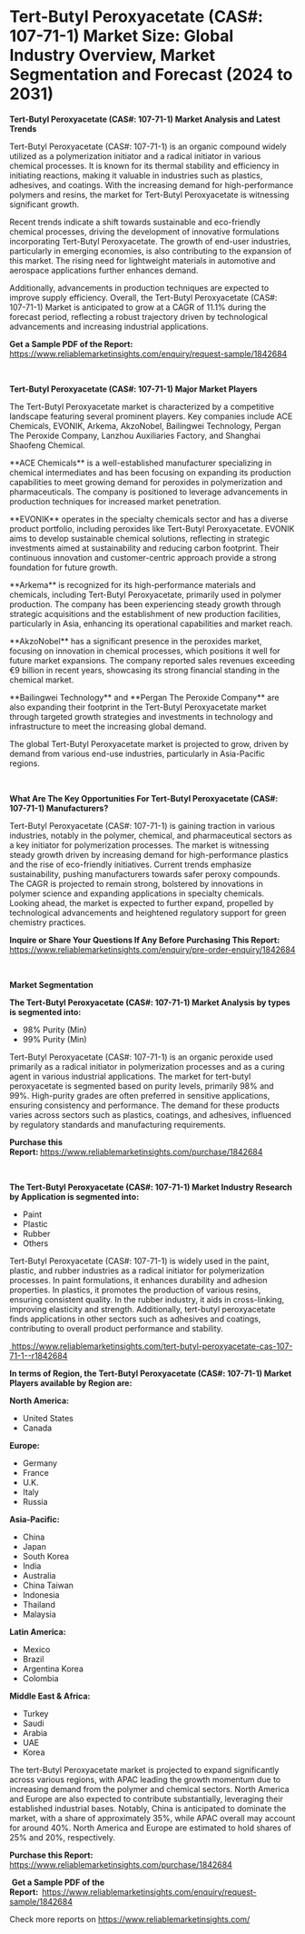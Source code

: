 <p><h1>Tert-Butyl Peroxyacetate (CAS#: 107-71-1) Market Size: Global Industry Overview, Market Segmentation and Forecast (2024 to 2031)</h1></p><p><strong>Tert-Butyl Peroxyacetate (CAS#: 107-71-1) Market Analysis and Latest Trends</strong></p>
<p><p>Tert-Butyl Peroxyacetate (CAS#: 107-71-1) is an organic compound widely utilized as a polymerization initiator and a radical initiator in various chemical processes. It is known for its thermal stability and efficiency in initiating reactions, making it valuable in industries such as plastics, adhesives, and coatings. With the increasing demand for high-performance polymers and resins, the market for Tert-Butyl Peroxyacetate is witnessing significant growth.</p><p>Recent trends indicate a shift towards sustainable and eco-friendly chemical processes, driving the development of innovative formulations incorporating Tert-Butyl Peroxyacetate. The growth of end-user industries, particularly in emerging economies, is also contributing to the expansion of this market. The rising need for lightweight materials in automotive and aerospace applications further enhances demand. </p><p>Additionally, advancements in production techniques are expected to improve supply efficiency. Overall, the Tert-Butyl Peroxyacetate (CAS#: 107-71-1) Market is anticipated to grow at a CAGR of 11.1% during the forecast period, reflecting a robust trajectory driven by technological advancements and increasing industrial applications.</p></p>
<p><strong>Get a Sample PDF of the Report:&nbsp;</strong> <a href="https://www.reliablemarketinsights.com/enquiry/request-sample/1842684?utm_campaign=1887&utm_medium=2&utm_source=Github&utm_content=ia&utm_term=01012025&utm_id=tert-butyl-peroxyacetate-cas-107-71-1">https://www.reliablemarketinsights.com/enquiry/request-sample/1842684</a></p>
<p>&nbsp;</p>
<p><strong>Tert-Butyl Peroxyacetate (CAS#: 107-71-1) Major Market Players</strong></p>
<p><p>The Tert-Butyl Peroxyacetate market is characterized by a competitive landscape featuring several prominent players. Key companies include ACE Chemicals, EVONIK, Arkema, AkzoNobel, Bailingwei Technology, Pergan The Peroxide Company, Lanzhou Auxiliaries Factory, and Shanghai Shaofeng Chemical.</p><p>**ACE Chemicals** is a well-established manufacturer specializing in chemical intermediates and has been focusing on expanding its production capabilities to meet growing demand for peroxides in polymerization and pharmaceuticals. The company is positioned to leverage advancements in production techniques for increased market penetration.</p><p>**EVONIK** operates in the specialty chemicals sector and has a diverse product portfolio, including peroxides like Tert-Butyl Peroxyacetate. EVONIK aims to develop sustainable chemical solutions, reflecting in strategic investments aimed at sustainability and reducing carbon footprint. Their continuous innovation and customer-centric approach provide a strong foundation for future growth.</p><p>**Arkema** is recognized for its high-performance materials and chemicals, including Tert-Butyl Peroxyacetate, primarily used in polymer production. The company has been experiencing steady growth through strategic acquisitions and the establishment of new production facilities, particularly in Asia, enhancing its operational capabilities and market reach.</p><p>**AkzoNobel** has a significant presence in the peroxides market, focusing on innovation in chemical processes, which positions it well for future market expansions. The company reported sales revenues exceeding €9 billion in recent years, showcasing its strong financial standing in the chemical market.</p><p>**Bailingwei Technology** and **Pergan The Peroxide Company** are also expanding their footprint in the Tert-Butyl Peroxyacetate market through targeted growth strategies and investments in technology and infrastructure to meet the increasing global demand.</p><p>The global Tert-Butyl Peroxyacetate market is projected to grow, driven by demand from various end-use industries, particularly in Asia-Pacific regions.</p></p>
<p>&nbsp;</p>
<p><strong>What Are The Key Opportunities For Tert-Butyl Peroxyacetate (CAS#: 107-71-1) Manufacturers?</strong></p>
<p><p>Tert-Butyl Peroxyacetate (CAS#: 107-71-1) is gaining traction in various industries, notably in the polymer, chemical, and pharmaceutical sectors as a key initiator for polymerization processes. The market is witnessing steady growth driven by increasing demand for high-performance plastics and the rise of eco-friendly initiatives. Current trends emphasize sustainability, pushing manufacturers towards safer peroxy compounds. The CAGR is projected to remain strong, bolstered by innovations in polymer science and expanding applications in specialty chemicals. Looking ahead, the market is expected to further expand, propelled by technological advancements and heightened regulatory support for green chemistry practices.</p></p>
<p><strong>Inquire or Share Your Questions If Any Before Purchasing This Report:</strong> <a href="https://www.reliablemarketinsights.com/enquiry/pre-order-enquiry/1842684?utm_campaign=1887&utm_medium=2&utm_source=Github&utm_content=ia&utm_term=01012025&utm_id=tert-butyl-peroxyacetate-cas-107-71-1">https://www.reliablemarketinsights.com/enquiry/pre-order-enquiry/1842684</a></p>
<p>&nbsp;</p>
<p><strong>Market Segmentation</strong></p>
<p><strong>The Tert-Butyl Peroxyacetate (CAS#: 107-71-1) Market Analysis by types is segmented into:</strong></p>
<p><ul><li>98% Purity (Min)</li><li>99% Purity (Min)</li></ul></p>
<p><p>Tert-Butyl Peroxyacetate (CAS#: 107-71-1) is an organic peroxide used primarily as a radical initiator in polymerization processes and as a curing agent in various industrial applications. The market for tert-butyl peroxyacetate is segmented based on purity levels, primarily 98% and 99%. High-purity grades are often preferred in sensitive applications, ensuring consistency and performance. The demand for these products varies across sectors such as plastics, coatings, and adhesives, influenced by regulatory standards and manufacturing requirements.</p></p>
<p><strong>Purchase this Report:&nbsp;</strong><a href="https://www.reliablemarketinsights.com/purchase/1842684?utm_campaign=1887&utm_medium=2&utm_source=Github&utm_content=ia&utm_term=01012025&utm_id=tert-butyl-peroxyacetate-cas-107-71-1">https://www.reliablemarketinsights.com/purchase/1842684</a></p>
<p>&nbsp;</p>
<p><strong>The Tert-Butyl Peroxyacetate (CAS#: 107-71-1) Market Industry Research by Application is segmented into:</strong></p>
<p><ul><li>Paint</li><li>Plastic</li><li>Rubber</li><li>Others</li></ul></p>
<p><p>Tert-Butyl Peroxyacetate (CAS#: 107-71-1) is widely used in the paint, plastic, and rubber industries as a radical initiator for polymerization processes. In paint formulations, it enhances durability and adhesion properties. In plastics, it promotes the production of various resins, ensuring consistent quality. In the rubber industry, it aids in cross-linking, improving elasticity and strength. Additionally, tert-butyl peroxyacetate finds applications in other sectors such as adhesives and coatings, contributing to overall product performance and stability.</p></p>
<p><a href="https://www.reliablemarketinsights.com/tert-butyl-peroxyacetate-cas-107-71-1--r1842684?utm_campaign=1887&utm_medium=2&utm_source=Github&utm_content=ia&utm_term=01012025&utm_id=tert-butyl-peroxyacetate-cas-107-71-1">&nbsp;https://www.reliablemarketinsights.com/tert-butyl-peroxyacetate-cas-107-71-1--r1842684</a></p>
<p><strong>In terms of Region, the Tert-Butyl Peroxyacetate (CAS#: 107-71-1) Market Players available by Region are:</strong></p>
<p>
    <p> <strong> North America: </strong>
        <ul>
            <li>United States</li>
            <li>Canada</li>
        </ul>
        </p> 
    <p> <strong> Europe: </strong>
        <ul>
            <li>Germany</li>
            <li>France</li>
            <li>U.K.</li>
            <li>Italy</li>
            <li>Russia</li>
        </ul>
        </p> 
    <p> <strong> Asia-Pacific: </strong>
        <ul>
            <li>China</li>
            <li>Japan</li>
            <li>South Korea</li>
            <li>India</li>
            <li>Australia</li>
            <li>China Taiwan</li>
            <li>Indonesia</li>
            <li>Thailand</li>
            <li>Malaysia</li>
        </ul>
        </p> 
    <p> <strong> Latin America: </strong>
        <ul>
            <li>Mexico</li>
            <li>Brazil</li>
            <li>Argentina Korea</li>
            <li>Colombia</li>
        </ul>
        </p> 
    <p> <strong> Middle East & Africa: </strong>
        <ul>
            <li>Turkey</li>
            <li>Saudi</li>
            <li>Arabia</li>
            <li>UAE</li>
            <li>Korea</li>
        </ul>
    </p>
    </p>
<p><p>The tert-Butyl Peroxyacetate market is projected to expand significantly across various regions, with APAC leading the growth momentum due to increasing demand from the polymer and chemical sectors. North America and Europe are also expected to contribute substantially, leveraging their established industrial bases. Notably, China is anticipated to dominate the market, with a share of approximately 35%, while APAC overall may account for around 40%. North America and Europe are estimated to hold shares of 25% and 20%, respectively.</p></p>
<p><strong>Purchase this Report: </strong><a href="https://www.reliablemarketinsights.com/purchase/1842684?utm_campaign=1887&utm_medium=2&utm_source=Github&utm_content=ia&utm_term=01012025&utm_id=tert-butyl-peroxyacetate-cas-107-71-1">https://www.reliablemarketinsights.com/purchase/1842684</a></p>
<p>&nbsp;<strong>Get a Sample PDF of the Report:&nbsp;&nbsp;</strong><a href="https://www.reliablemarketinsights.com/enquiry/request-sample/1842684?utm_campaign=1887&utm_medium=2&utm_source=Github&utm_content=ia&utm_term=01012025&utm_id=tert-butyl-peroxyacetate-cas-107-71-1">https://www.reliablemarketinsights.com/enquiry/request-sample/1842684</a></p>
<p><strong></strong></p>
<p>Check more reports on <a href="https://www.reliablemarketinsights.com/?utm_campaign=1887&utm_medium=2&utm_source=Github&utm_content=ia&utm_term=01012025&utm_id=tert-butyl-peroxyacetate-cas-107-71-1">https://www.reliablemarketinsights.com/</a></p>